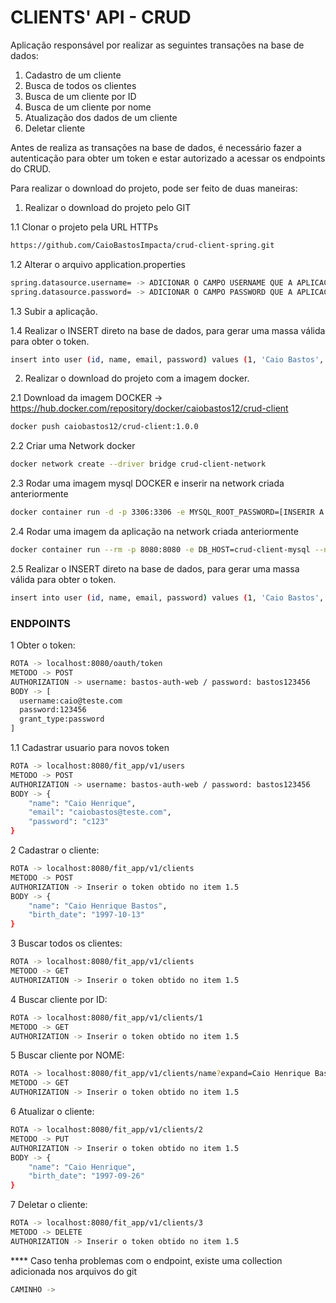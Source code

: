 # CLIENTS' API - CRUD

Aplicação responsável por realizar as seguintes transações na base de dados:
1. Cadastro de um cliente
2. Busca de todos os clientes
3. Busca de um cliente por ID
4. Busca de um cliente por nome
5. Atualização dos dados de um cliente
6. Deletar cliente

Antes de realiza as transações na base de dados, é necessário fazer a autenticação para obter um
token e estar autorizado a acessar os endpoints do CRUD.

Para realizar o download do projeto, pode ser feito de duas maneiras:

1. Realizar o download do projeto pelo GIT

1.1 Clonar o projeto pela URL HTTPs
```bash
https://github.com/CaioBastosImpacta/crud-client-spring.git
```
1.2 Alterar o arquivo application.properties
```bash
spring.datasource.username= -> ADICIONAR O CAMPO USERNAME QUE A APLICAÇÃO DO MYSQL EM SUA MÁQUINA ESPERA
spring.datasource.password= -> ADICIONAR O CAMPO PASSWORD QUE A APLICAÇÃO DO MYSQL EM SUA MÁQUINA ESPERA
```
1.3 Subir a aplicação.

1.4 Realizar o INSERT direto na base de dados, para gerar uma massa válida para obter o token.
```bash
insert into user (id, name, email, password) values (1, 'Caio Bastos', 'caio@teste.com', '"$2a$10$8gHeOyJLCRtVfMrvvT9ht.bUNJca9HLRu125WpJFINsGTea1TkwWK')
```

2. Realizar o download do projeto com a imagem docker.

2.1 Download da imagem DOCKER -> https://hub.docker.com/repository/docker/caiobastos12/crud-client
```bash
docker push caiobastos12/crud-client:1.0.0
```
2.2 Criar uma Network docker
```bash
docker network create --driver bridge crud-client-network
```
2.3 Rodar uma imagem mysql DOCKER e inserir na network criada anteriormente
```bash
docker container run -d -p 3306:3306 -e MYSQL_ROOT_PASSWORD=[INSERIR A SENHA DO BANCO] --network crud-client-network --name crud-client-mysql mysql:8.0
```
2.4 Rodar uma imagem da aplicação na network criada anteriormente
```bash
docker container run --rm -p 8080:8080 -e DB_HOST=crud-client-mysql --network crud-client-network crud-client:1.0.0
```
2.5 Realizar o INSERT direto na base de dados, para gerar uma massa válida para obter o token.
```bash
insert into user (id, name, email, password) values (1, 'Caio Bastos', 'caio@teste.com', '"$2a$10$8gHeOyJLCRtVfMrvvT9ht.bUNJca9HLRu125WpJFINsGTea1TkwWK')
```

### ENDPOINTS

1 Obter o token:
```bash
ROTA -> localhost:8080/oauth/token
METODO -> POST
AUTHORIZATION -> username: bastos-auth-web / password: bastos123456 
BODY -> [
  username:caio@teste.com
  password:123456
  grant_type:password
]
```
1.1 Cadastrar usuario para novos token
```bash
ROTA -> localhost:8080/fit_app/v1/users
METODO -> POST
AUTHORIZATION -> username: bastos-auth-web / password: bastos123456 
BODY -> {
    "name": "Caio Henrique",
    "email": "caiobastos@teste.com",
    "password": "c123"
}
```
2 Cadastrar o cliente:
```bash
ROTA -> localhost:8080/fit_app/v1/clients 
METODO -> POST
AUTHORIZATION -> Inserir o token obtido no item 1.5
BODY -> {
    "name": "Caio Henrique Bastos",
    "birth_date": "1997-10-13"
}
```
3 Buscar todos os clientes:
```bash
ROTA -> localhost:8080/fit_app/v1/clients
METODO -> GET
AUTHORIZATION -> Inserir o token obtido no item 1.5
```
4 Buscar cliente por ID:
```bash
ROTA -> localhost:8080/fit_app/v1/clients/1
METODO -> GET
AUTHORIZATION -> Inserir o token obtido no item 1.5
```
5 Buscar cliente por NOME:
```bash
ROTA -> localhost:8080/fit_app/v1/clients/name?expand=Caio Henrique Bastos
METODO -> GET
AUTHORIZATION -> Inserir o token obtido no item 1.5
```
6 Atualizar o cliente:
```bash
ROTA -> localhost:8080/fit_app/v1/clients/2
METODO -> PUT
AUTHORIZATION -> Inserir o token obtido no item 1.5
BODY -> {
    "name": "Caio Henrique",
    "birth_date": "1997-09-26"
}
```
7 Deletar o cliente:
```bash
ROTA -> localhost:8080/fit_app/v1/clients/3
METODO -> DELETE
AUTHORIZATION -> Inserir o token obtido no item 1.5
```

**** Caso tenha problemas com o endpoint, existe uma collection adicionada nos arquivos do git
```bash
CAMINHO -> 
```
